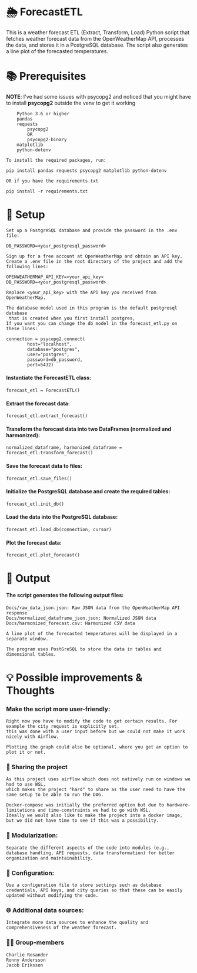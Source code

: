 # 🌦️ ForecastETL

This is a weather forecast ETL (Extract, Transform, Load) Python script that fetches weather forecast data from the OpenWeatherMap API, processes the data, and stores it in a PostgreSQL database. The script also generates a line plot of the forecasted temperatures.

# 📚 Prerequisites

**NOTE**: I've had some issues with psycopg2 and noticed that you might have to install **psycopg2** outside the venv to get it working

        Python 3.6 or higher
        pandas
        requests
            psycopg2
            OR
            psycopg2-binary
        matplotlib
        python-dotenv

    To install the required packages, run:

    pip install pandas requests psycopg2 matplotlib python-dotenv

    OR if you have the requirements.txt

    pip install -r requirements.txt

# 🔧 Setup

    Set up a PostgreSQL database and provide the password in the .env file:

    DB_PASSWORD=<your_postgresql_password>

    Sign up for a free account at OpenWeatherMap and obtain an API key.
    Create a .env file in the root directory of the project and add the following lines:

    OPENWEATHERMAP_API_KEY=<your_api_key>
    DB_PASSWORD=<your_postgresql_password>

    Replace <your_api_key> with the API key you received from OpenWeatherMap.

    The database model used in this program is the default postgresql database
     that is created when you first install postgres,
    If you want you can change the db model in the forecast_etl.py on these lines:

    connection = psycopg2.connect(
            host="localhost",
            database="postgres",
            user="postgres",
            password=db_password,
            port=5432)

#### Instantiate the ForecastETL class:

    forecast_etl = ForecastETL()
#### Extract the forecast data:

    forecast_etl.extract_forecast()
#### Transform the forecast data into two DataFrames (normalized and harmonized):

    normalized_dataframe, harmonized_dataframe = forecast_etl.transform_forecast()
#### Save the forecast data to files:

    forecast_etl.save_files()
#### Initialize the PostgreSQL database and create the required tables:

    forecast_etl.init_db()
#### Load the data into the PostgreSQL database:

    forecast_etl.load_db(connection, cursor)
#### Plot the forecast data:

    forecast_etl.plot_forecast()
# 📁 Output

#### The script generates the following output files:

    Docs/raw_data_json.json: Raw JSON data from the OpenWeatherMap API response
    Docs/normalized_dataframe_json.json: Normalized JSON data
    Docs/harmonized_forecast.csv: Harmonized CSV data

    A line plot of the forecasted temperatures will be displayed in a separate window.

    The program uses PostGreSQL to store the data in tables and dimensional tables.
# 💡 Possible improvements & Thoughts
### Make the script more user-friendly:

    Right now you have to modify the code to get certain results. For example the city request is explicitly set,
    this was done with a user input before but we could not make it work nicely with Airflow.

    Plotting the graph could also be optional, where you get an option to plot it or not.
### 🔄 Sharing the project

    As this project uses airflow which does not natively run on windows we had to use WSL,
    which makes the project "hard" to share as the user need to have the same setup to be able to run the DAG.

    Docker-compose was initially the preferred option but due to hardware-limitations and time-constraints we had to go with WSL.
    Ideally we would also like to make the project into a docker image, but we did not have time to see if this was a possibility.
### 🧩 Modularization:
    Separate the different aspects of the code into modules (e.g., database handling, API requests, data transformation) for better organization and maintainability.
### 🔧 Configuration:
    Use a configuration file to store settings such as database credentials, API keys, and city queries so that these can be easily updated without modifying the code.
### 🌐 Additional data sources:
    Integrate more data sources to enhance the quality and comprehensiveness of the weather forecast.
### 🧑‍💻 Group-members

    Charlie Rosander
    Ronny Andersson
    Jacob Eriksson
